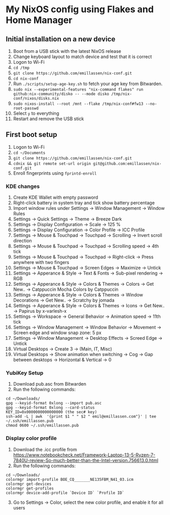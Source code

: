 # My NixOS config using Flakes and Home Manager

## Initial installation on a new device

1. Boot from a USB stick with the latest NixOS release
2. Change keyboard layout to match device and test that it is correct
3. Logon to Wi-Fi
4. `cd /tmp`
5. `git clone https://github.com/emillassen/nix-conf.git`
6. `cd nix-conf`
7. Run `./scripts/setup-age-key.sh` to fetch your age key from Bitwarden.
8. `sudo nix --experimental-features "nix-command flakes" run github:nix-community/disko -- --mode disko /tmp/nix-conf/nixos/disks.nix`
9. `sudo nixos-install --root /mnt --flake /tmp/nix-conf#fw13 --no-root-passwd`
10. Select `y` to everything
11. Restart and remove the USB stick

## First boot setup

1. Logon to Wi-Fi
2. `cd ~/Documents`
3. `git clone https://github.com/emillassen/nix-conf.git`
4. `cdnix && git remote set-url origin git@github.com:emillassen/nix-conf.git`
5. Enroll fingerprints using `fprintd-enroll`

### KDE changes

1. Create KDE Wallet with empty password
1. Right-click battery in system tray and tick show battery percentage
1. Import window rules under Settings -> Window Management -> Window Rules
1. Settings -> Quick Settings -> Theme -> Breeze Dark
1. Settings -> Display Configuration -> Scale -> 125 %
1. Settings -> Display Configuration -> Color Profile -> ICC Profile
1. Settings -> Mouse & Touchpad -> Touchpad -> Scrolling -> Invert scroll direction
1. Settings -> Mouse & Touchpad -> Touchpad -> Scrolling speed -> 4th tick
1. Settings -> Mouse & Touchpad -> Touchpad -> Right-click -> Press anywhere with two fingers
1. Settings -> Mouse & Touchpad -> Screen Edges -> Maximize -> Untick
1. Settings -> Apperance & Style -> Text & Fonts -> Sub-pixel rendering -> RGB
1. Settings -> Apperance & Style -> Colors & Themes -> Colors -> Get New.. -> Catppuccin Mocha Colors by Catppuccin
1. Settings -> Apperance & Style -> Colors & Themes -> Window Decorations -> Get New.. -> Scratchy by jomada
1. Settings -> Apperance & Style -> Colors & Themes -> Icons -> Get New.. -> Papirus by x-varlesh-x
1. Settings -> Workspace -> General Behavior -> Animation speed -> 11th tick
1. Settings -> Window Management -> Window Behavior -> Movement -> Screen edge and window snap zone: 5 px
1. Settings -> Window Management -> Desktop Effects -> Screed Edge -> Untick
1. Virtual Desktops -> Create 3 -> (Main, IT, Misc)
1. Virtual Desktops -> Show animation when switching -> Cog -> Gap between desktops -> Horizontal & Vertical -> 0

### YubiKey Setup

1. Download pub.asc from Bitwarden
1. Run the following commands:

```
cd ~/Downloads/
gpg --keyid-format 0xlong --import pub.asc
gpg --keyid-format 0xlong --card-status
KEY_ID=0x0000000000000000 (the sec# key)
ssh-add -L | awk  '{print $1 " " $2 " emil@emillassen.com"}' | tee ~/.ssh/emillassen.pub
chmod 0600 ~/.ssh/emillassen.pub
```

### Display color profile

1. Download the .icc profile from https://www.notebookcheck.net/Framework-Laptop-13-5-Ryzen-7-7840U-review-So-much-better-than-the-Intel-version.756613.0.html
1. Run the following commands:

```
cd ~/Downloads/
colormgr import-profile BOE_CQ_______NE135FBM_N41_03.icm
colormgr get-devices
colormgr get-profiles
colormgr device-add-profile `Device ID` `Profile ID`
```

3. Go to Settings -> Color, select the new color profile, and enable it for all users
